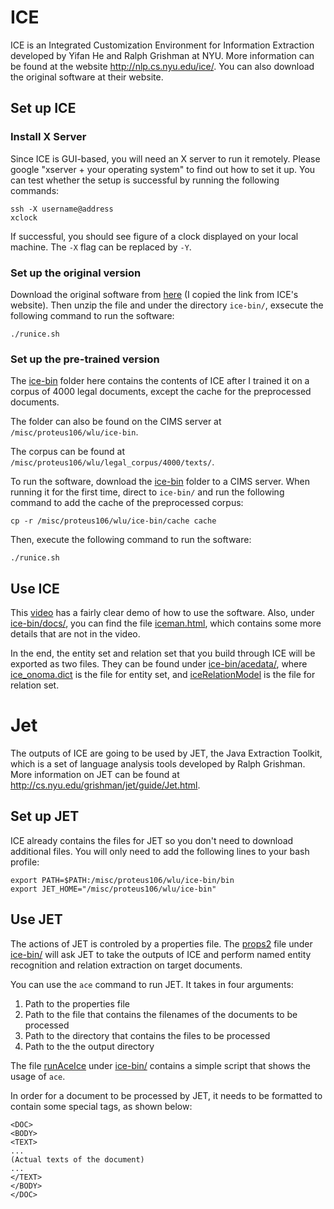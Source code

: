 # ICE

ICE is an Integrated Customization Environment for Information Extraction developed by Yifan He and Ralph Grishman at NYU. More information can be found at the website http://nlp.cs.nyu.edu/ice/. You can also download the original software at their website.

## Set up ICE

### Install X Server
Since ICE is GUI-based, you will need an X server to run it remotely. Please google "xserver + your operating system" to find out how to set it up. You can test whether the setup is successful by running the following commands:
```
ssh -X username@address
xclock
```
If successful, you should see figure of a clock displayed on your local machine. The `-X` flag can be replaced by `-Y`.

### Set up the original version

Download the original software from [here](https://github.com/ivanhe/ice/releases/download/v0.2.0beta/ice-bin.zip "ice-bin.zip") (I copied the link from ICE's website). Then unzip the file and under the directory `ice-bin/`, exsecute the following command to run the software:
```
./runice.sh
```

### Set up the pre-trained version

The [ice-bin](./ice-bin) folder here contains the contents of ICE after I trained it on a corpus of 4000 legal documents, except the cache for the preprocessed documents.

The folder can also be found on the CIMS server at `/misc/proteus106/wlu/ice-bin`.

The corpus can be found at `/misc/proteus106/wlu/legal_corpus/4000/texts/`.

To run the software, download the [ice-bin](./ice-bin) folder to a CIMS server. When running it for the first time, direct to `ice-bin/` and run the following command to add the cache of the preprocessed corpus:
```
cp -r /misc/proteus106/wlu/ice-bin/cache cache
```
Then, execute the following command to run the software:
```
./runice.sh
```

## Use ICE

This [video](https://www.youtube.com/watch?v=7r53EpTy1_M) has a fairly clear demo of how to use the software. Also, under [ice-bin/docs/](./ice-bin/docs), you can find the file [iceman.html](./ice-bin/docs/iceman.html), which contains some more details that are not in the video. 

In the end, the entity set and relation set that you build through ICE will be exported as two files. They can be found under [ice-bin/acedata/](./ice-bin/acedata), where [ice_onoma.dict](./ice-bin/acedata/ice_onoma.dict) is the file for entity set, and [iceRelationModel](./ice-bin/acedata/iceRelationModel) is the file for relation set.

# Jet

The outputs of ICE are going to be used by JET, the Java Extraction Toolkit, which is a set of language analysis tools developed by Ralph Grishman. More information on JET can be found at http://cs.nyu.edu/grishman/jet/guide/Jet.html.

## Set up JET

ICE already contains the files for JET so you don't need to download additional files. You will only need to add the following lines to your bash profile:

```
export PATH=$PATH:/misc/proteus106/wlu/ice-bin/bin
export JET_HOME="/misc/proteus106/wlu/ice-bin"
```

## Use JET

The actions of JET is controled by a properties file. The [props2](./ice-bin/props2) file under [ice-bin/](./ice-bin) will ask JET to take the outputs of ICE and perform named entity recognition and relation extraction on target documents.

You can use the `ace` command to run JET. It takes in four arguments:
1. Path to the properties file
2. Path to the file that contains the filenames of the documents to be processed
3. Path to the directory that contains the files to be processed
4. Path to the the output directory

The file [runAceIce](./ice-bin/runAceIce) under [ice-bin/](./ice-bin) contains a simple script that shows the usage of `ace`.

In order for a document to be processed by JET, it needs to be formatted to contain some special tags, as shown below:
```
<DOC>
<BODY>
<TEXT>
...
(Actual texts of the document)
...
</TEXT>
</BODY>
</DOC>
```
